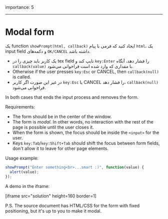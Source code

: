 importance: 5

---

# Modal form

یک function `showPrompt(html, callback)` ایجاد کنید که فرمی با پیام `html`، یک input field و دکمه‌های `OK/CANCEL` داشته باشد.

- یک کاربر باید چیزی را در tex field تایپ کند و `key:Enter` را فشار دهد، آنگاه `callback(value)` با مقداری که وارد شده است فراخوانی می‌شود. 
- Otherwise if the user presses `key:Esc` or CANCEL, then `callback(null)` is called.
- در غیر این صورت اگر کاربر `key:Esc` یا CANCEL را فشار دهد، `callback(null)` فراخوانی می‌شود.

In both cases that ends the input process and removes the form.

Requirements:

- The form should be in the center of the window.
- The form is *modal*. In other words, no interaction with the rest of the page is possible until the user closes it.
- When the form is shown, the focus should be inside the `<input>` for the user.
- Keys `key:Tab`/`key:Shift+Tab` should shift the focus between form fields, don't allow it to leave for other page elements.

Usage example:

```js
showPrompt("Enter something<br>...smart :)", function(value) {
  alert(value);
});
```

A demo in the iframe:

[iframe src="solution" height=160 border=1]

P.S. The source document has HTML/CSS for the form with fixed positioning, but it's up to you to make it modal.
